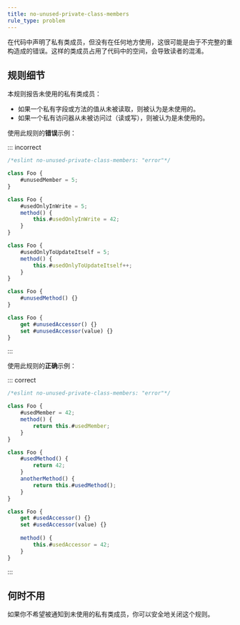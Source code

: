 ```yaml
---
title: no-unused-private-class-members
rule_type: problem
---
```


在代码中声明了私有类成员，但没有在任何地方使用，这很可能是由于不完整的重构造成的错误。这样的类成员占用了代码中的空间，会导致读者的混淆。

## 规则细节

本规则报告未使用的私有类成员：

* 如果一个私有字段或方法的值从未被读取，则被认为是未使用的。
* 如果一个私有访问器从未被访问过（读或写），则被认为是未使用的。

使用此规则的**错误**示例：

::: incorrect

```js
/*eslint no-unused-private-class-members: "error"*/

class Foo {
    #unusedMember = 5;
}

class Foo {
    #usedOnlyInWrite = 5;
    method() {
        this.#usedOnlyInWrite = 42;
    }
}

class Foo {
    #usedOnlyToUpdateItself = 5;
    method() {
        this.#usedOnlyToUpdateItself++;
    }
}

class Foo {
    #unusedMethod() {}
}

class Foo {
    get #unusedAccessor() {}
    set #unusedAccessor(value) {}
}
```

:::

使用此规则的**正确**示例：

::: correct

```js
/*eslint no-unused-private-class-members: "error"*/

class Foo {
    #usedMember = 42;
    method() {
        return this.#usedMember;
    }
}

class Foo {
    #usedMethod() {
        return 42;
    }
    anotherMethod() {
        return this.#usedMethod();
    }
}

class Foo {
    get #usedAccessor() {}
    set #usedAccessor(value) {}
    
    method() {
        this.#usedAccessor = 42;
    }
}
```

:::

## 何时不用

如果你不希望被通知到未使用的私有类成员，你可以安全地关闭这个规则。
